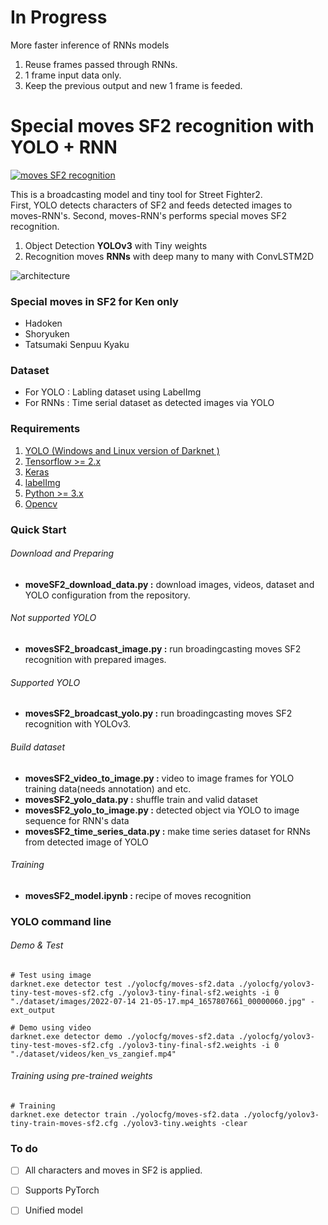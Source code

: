 # In Progress
More faster inference of RNNs models
1. Reuse frames passed through RNNs.
2. 1 frame input data only.
3. Keep the previous output and new 1 frame is feeded.


# Special moves SF2 recognition with YOLO + RNN 
[![moves SF2 recognition](https://i.imgur.com/PPP18mR.gif)](https://youtu.be/S657M5LdDDQ=0s "moves SF2 recognition")  

This is a broadcasting model and tiny tool for Street Fighter2.  
First, YOLO detects characters of SF2 and feeds detected images to moves-RNN's. Second, moves-RNN's performs special moves SF2 recognition.  
1. Object Detection **YOLOv3** with Tiny weights
2. Recognition moves **RNNs** with deep many to many with ConvLSTM2D 

<img src="https://i.imgur.com/7QTjsLl.png" title="architecture"/>

### Special moves in SF2 for Ken only
* Hadoken
* Shoryuken
* Tatsumaki Senpuu Kyaku


### Dataset
* For YOLO : Labling dataset using LabelImg 
* For RNNs : Time serial dataset as detected images via YOLO


### Requirements
1. [YOLO (Windows and Linux version of Darknet )](https://github.com/AlexeyAB/darknet) 
2. [Tensorflow >= 2.x](https://www.tensorflow.org) 
3. [Keras](https://keras.io) 
4. [labelImg](https://github.com/heartexlabs/labelImg) 
5. [Python >= 3.x](https://www.python.org) 
6. [Opencv](https://opencv.org)


### Quick Start
###### Download and Preparing
* **moveSF2_download_data.py :** download images, videos, dataset and YOLO configuration from the repository.

###### Not supported YOLO
* **movesSF2_broadcast_image.py :** run broadingcasting moves SF2 recognition with prepared images.

###### Supported YOLO
* **movesSF2_broadcast_yolo.py :** run broadingcasting moves SF2 recognition with YOLOv3.

###### Build dataset
* **movesSF2_video_to_image.py :** video to image frames for YOLO training data(needs annotation) and etc.
* **movesSF2_yolo_data.py :** shuffle train and valid dataset
* **movesSF2_yolo_to_image.py :** detected object via YOLO to image sequence for RNN's data
* **movesSF2_time_series_data.py :**  make time series dataset for RNNs from detected image of YOLO

###### Training
* **movesSF2_model.ipynb :** recipe of moves recognition


### YOLO command line
###### Demo & Test
```
# Test using image
darknet.exe detector test ./yolocfg/moves-sf2.data ./yolocfg/yolov3-tiny-test-moves-sf2.cfg ./yolov3-tiny-final-sf2.weights -i 0 "./dataset/images/2022-07-14 21-05-17.mp4_1657807661_00000060.jpg" -ext_output

# Demo using video
darknet.exe detector demo ./yolocfg/moves-sf2.data ./yolocfg/yolov3-tiny-test-moves-sf2.cfg ./yolov3-tiny-final-sf2.weights -i 0 "./dataset/videos/ken_vs_zangief.mp4"
```

###### Training using pre-trained weights
```
# Training
darknet.exe detector train ./yolocfg/moves-sf2.data ./yolocfg/yolov3-tiny-train-moves-sf2.cfg ./yolov3-tiny.weights -clear
```


### To do 
- [ ] All characters and moves in SF2 is applied. 
- [ ] Supports PyTorch
- [ ] Unified model

